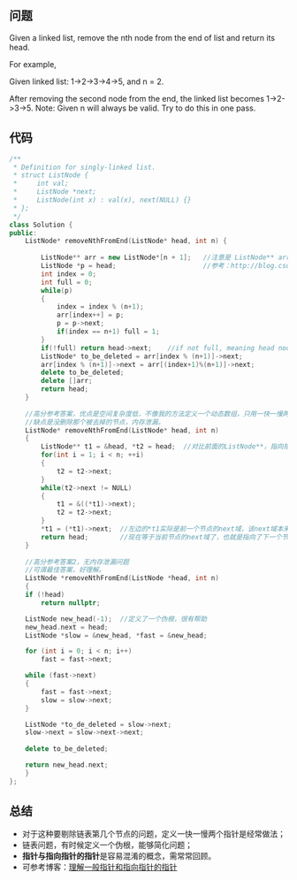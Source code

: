 ## 问题
Given a linked list, remove the nth node from the end of list and return its head.

For example,

   Given linked list: 1->2->3->4->5, and n = 2.

   After removing the second node from the end, the linked list becomes 1->2->3->5.
Note:
Given n will always be valid.
Try to do this in one pass.

## 代码
```C++
/**
 * Definition for singly-linked list.
 * struct ListNode {
 *     int val;
 *     ListNode *next;
 *     ListNode(int x) : val(x), next(NULL) {}
 * };
 */
class Solution {
public:
    ListNode* removeNthFromEnd(ListNode* head, int n) {
        
        ListNode** arr = new ListNode*[n + 1];   //注意是 ListNode** arr，指向指针数组的指针
        ListNode *p = head;                      //参考：http://blog.csdn.net/g200407331/article/details/52610150
        int index = 0;
        int full = 0;
        while(p)
        {
            index = index % (n+1);
            arr[index++] = p;
            p = p->next;
            if(index == n+1) full = 1;
        }
        if(!full) return head->next;    //if not full, meaning head node is to be deleted
        ListNode* to_be_deleted = arr[index % (n+1)]->next;
        arr[index % (n+1)]->next = arr[(index+1)%(n+1)]->next;
        delete to_be_deleted;
        delete []arr;
        return head;
    }
    
    //高分参考答案，优点是空间复杂度低，不像我的方法定义一个动态数组，只用一快一慢两个指针就搞定；
    //缺点是没删除那个被去掉的节点，内存泄漏。
    ListNode* removeNthFromEnd(ListNode* head, int n)
    {
        ListNode** t1 = &head, *t2 = head;  //对比前面的ListNode**，指向指针的指针
        for(int i = 1; i < n; ++i)
        {
            t2 = t2->next;
        }
        while(t2->next != NULL)
        {
            t1 = &((*t1)->next);
            t2 = t2->next;
        }
        *t1 = (*t1)->next;  //左边的*t1实际是前一个节点的next域，该next域本来是指向当前节点，
        return head;        //现在等于当前节点的next域了，也就是指向了下一个节点。这种写法实际上不好理解
    }
    
    //高分参考答案2，无内存泄漏问题
    //可谓最佳答案，好理解。
    ListNode *removeNthFromEnd(ListNode *head, int n) 
    {
    if (!head)
        return nullptr;

    ListNode new_head(-1);  //定义了一个伪根，很有帮助
    new_head.next = head;
    ListNode *slow = &new_head, *fast = &new_head;

    for (int i = 0; i < n; i++)
        fast = fast->next;

    while (fast->next) 
    {
        fast = fast->next;
        slow = slow->next;
    }

    ListNode *to_de_deleted = slow->next;
    slow->next = slow->next->next;
    
    delete to_be_deleted;

    return new_head.next;
    }
};
```

## 总结
* 对于这种要剔除链表第几个节点的问题，定义一快一慢两个指针是经常做法；
* 链表问题，有时候定义一个伪根，能够简化问题；
* **指针与指向指针的指针**是容易混淆的概念，需常常回顾。
* 可参考博客：[理解一般指针和指向指针的指针](http://blog.csdn.net/g200407331/article/details/52610150)
